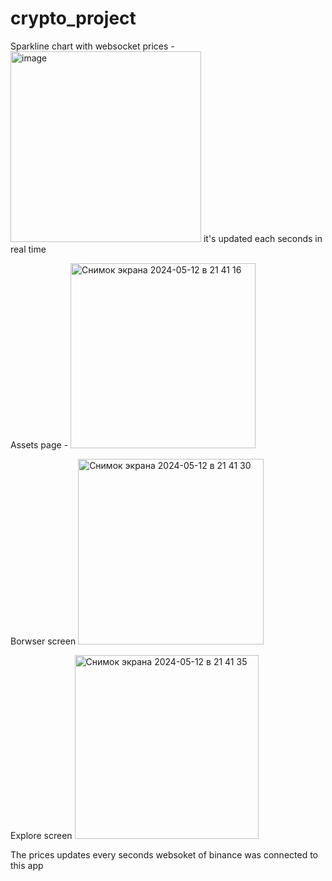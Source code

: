 # crypto_project


Sparkline chart with websocket prices - <img width="305" alt="image" src="https://github.com/rahimov27/crypto-app-flutter/assets/89564054/02decd2a-7f10-46e5-883e-6a0791c215e4"> it's updated each seconds in real time


Assets page - <img width="296" alt="Снимок экрана 2024-05-12 в 21 41 16" src="https://github.com/rahimov27/crypto-app-flutter/assets/89564054/04175d38-dde7-49f0-9184-6a8f90eb3c77">

Borwser screen
<img width="297" alt="Снимок экрана 2024-05-12 в 21 41 30" src="https://github.com/rahimov27/crypto-app-flutter/assets/89564054/6b92b867-c159-4511-81eb-6021f5b8a121">


Explore screen 
<img width="294" alt="Снимок экрана 2024-05-12 в 21 41 35" src="https://github.com/rahimov27/crypto-app-flutter/assets/89564054/3b80b238-5a7c-42ec-a073-3e06984c995a">

The prices updates every seconds websoket of binance was connected to this app
